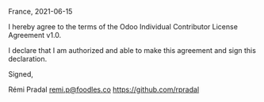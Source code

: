 France, 2021-06-15

I hereby agree to the terms of the Odoo Individual Contributor License
Agreement v1.0.

I declare that I am authorized and able to make this agreement and sign this
declaration.

Signed,

Rémi Pradal remi.p@foodles.co https://github.com/rpradal